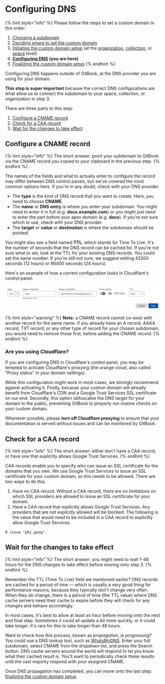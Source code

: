 # Configuring DNS

{% hint style="info" %}
Please follow the steps to set a custom domain in this order:

1. [Choosing a subdomain](choose.md)
2. [Deciding where to set the custom domain](location.md)
3. [Initiating the custom domain setup](initiate/) (at the [organization](initiate/organization-level-custom-domain.md), [collection](initiate/collection-level-custom-domain.md), or [space](initiate/space-level-custom-domain.md) level)
4. [**Configuring DNS**](configure-dns.md) **(you are here)**
5. [Finalizing the custom domain setup](finalize.md)
{% endhint %}

Configuring DNS happens _outside_ of GitBook, at the DNS provider you are using for your domain.

**This step is super important** because the correct DNS configurations are what allow us to connect the subdomain to your space, collection, or organization in step 3.

There are three parts to this step:

1. [Configure a CNAME record](configure-dns.md#configure-a-cname-record)
2. [Check for a CAA record](configure-dns.md#check-for-a-caa-record)
3. [Wait for the changes to take effect](configure-dns.md#wait-for-the-changes-to-take-effect)

## Configure a CNAME record

{% hint style="info" %}
The short answer: point your subdomain to GitBook via the CNAME record you copied to your clipboard in the previous step.
{% endhint %}

The names of the fields and what to actually enter to configure the record may differ between DNS control panels, but we've covered the most common options here. If you're in any doubt, check with your DNS provider.

* The **type** is the kind of DNS record that you want to create. Here, you need to choose **CNAME**.
* The **name** or **DNS entry** is where you enter your subdomain. You might need to enter it in full (e.g. **docs.example.com**) or you might just need to enter the part before your apex domain (e.g. **docs**). If you're not sure which to use, check with your DNS provider.
* The **target** or **value** or **destination** is where the subdomain should be pointed.

You might also see a field named **TTL**, which stands for Time To Live. It's the number of seconds that the DNS record can be cached for. If you're not sure what to set, look at the TTL for your existing DNS records. You could set the same number. If you're still not sure, we suggest setting 43200 seconds (12 hours) or 86400 seconds (24 hours).

Here's an example of how a correct configuration looks in Cloudflare's control panel:

![A properly configured custom domain in Cloudflare's control panel](<../../.gitbook/assets/Screenshot 2022-04-11 at 16.53.56.png>)

{% hint style="warning" %}
**Note:** a CNAME record cannot co-exist with another record for the same name. If you already have an A record, AAAA record, TXT record, or any other type of record for your chosen subdomain, you would need to remove those first, before adding the CNAME record.
{% endhint %}

### Are you using Cloudflare?

If you are configuring DNS in Cloudflare's control panel, you may be tempted to activate Cloudflare's proxying (the orange cloud, also called "Proxy status" in your domain settings).

While this configuration _might_ work in most cases, we strongly recommend against activating it. Firstly, because your custom domain will already benefit from Cloudflare's CDN and a Google Trust Services SSL certificate on our end. Secondly, this option obfuscates the DNS target for your domain to the public, preventing GitBook to properly run routine checks on your custom domain.

Whenever possible, please **turn off Cloudflare proxying** to ensure that your documentation is served without issues and can be monitored by GitBook.

## Check for a CAA record

{% hint style="info" %}
The short answer: either don't have a CAA record, or have one that explicitly allows Google Trust Services.
{% endhint %}

CAA records enable you to specify who can issue an SSL certificate for the domains that you own. We use Google Trust Services to issue an SSL certificate for your custom domain, so this needs to be allowed. There are two ways to do this.

1. Have no CAA record. Without a CAA record, there are no limitations on which SSL providers are allowed to issue an SSL certificate for your domain.
2. Have a CAA record that explicitly allows Google Trust Services. Any providers that are not explicitly allowed will be blocked. The following is the value that would need to be included in a CAA record to explicitly allow Google Trust Services:

```
0 issue "pki.goog"
```

## Wait for the changes to take effect

{% hint style="info" %}
The short answer: you might need to wait 1-48 hours for the DNS changes to take effect before moving onto step 3.
{% endhint %}

Remember the TTL (Time To Live) field we mentioned earlier? DNS records are cached for a period of time — which is usually a very good thing for performance reasons, because they typically don't change very often. When they _do_ change, there is a period of time (the TTL value) where DNS cache servers need their cache to expire before they will check for any changes and behave accordingly.

In most cases, it's best to allow at least an hour before moving onto the next and final step. Sometimes it could all update a bit more quickly, or it could take longer. It's rare for this to take longer than 48 hours.

Want to check how this process, known as _propagation_, is progressing? You could use a DNS lookup tool, such as [WhatsMyDNS](https://www.whatsmydns.net/). Enter your full subdomain, select CNAME from the dropdown list, and press the Search button. DNS cache servers around the world will respond to let you know what their cached result is. You'll want to periodically check these results until the vast majority respond with your assigned CNAME.

Once DNS propagation has completed, you can move onto the last step: [finalizing the custom domain setup](finalize.md).
